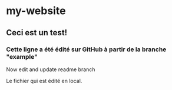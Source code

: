 # my-website

## Ceci est un test!



### Cette ligne a été édité sur GitHub à partir de la branche "example"

Now edit and update readme branch

Le fichier qui est édité en local.

